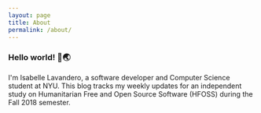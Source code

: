 ```yaml
---
layout: page
title: About
permalink: /about/
---
```


### Hello world! 👋🌏

I'm Isabelle Lavandero, a software developer and Computer Science student at NYU. This blog tracks my weekly updates for an independent study on Humanitarian Free and Open Source Software (HFOSS) during the Fall 2018 semester.